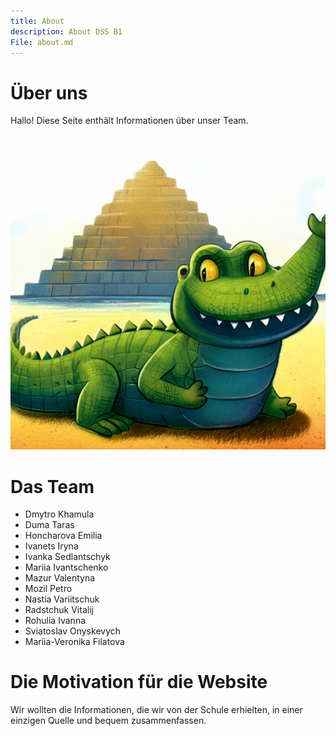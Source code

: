 ```yaml
---
title: About
description: About DSS B1
File: about.md
---
```

# Über uns

Hallo! Diese Seite enthält Informationen über unser Team.

![](https://raw.githubusercontent.com/pmozil/DSS_B1_Projekt/main/public/mainpagebg.png)


# Das Team
- Dmytro Khamula
- Duma Taras
- Honcharova Emilia
- Ivanets Iryna
- Ivanka Sedlantschyk
- Mariia Ivantschenko
- Mazur Valentyna
- Mozil Petro
- Nastia Variitschuk
- Radstchuk Vitalij
- Rohulia Ivanna
- Sviatoslav Onyskevych
- Mariia-Veronika Filatova

# Die Motivation für die Website
Wir wollten die Informationen, die wir von der Schule erhielten, in einer einzigen Quelle  und bequem zusammenfassen.
